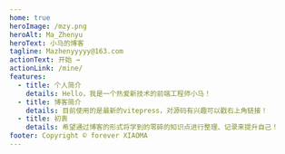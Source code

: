 ```yaml
---
home: true
heroImage: /mzy.png
heroAlt: Ma_Zhenyu
heroText: 小马的博客
tagline: Mazhenyyyyy@163.com
actionText: 开始 →
actionLink: /mine/
features:
  - title: 个人简介
    details: Hello，我是一个热爱新技术的前端工程师小马！
  - title: 博客简介
    details: 目前使用的是最新的vitepress，对源码有兴趣可以戳右上角链接！
  - title: 初衷
    details: 希望通过博客的形式将学到的零碎的知识点进行整理、记录来提升自己！
footer: Copyright © forever XIAOMA
---
```

